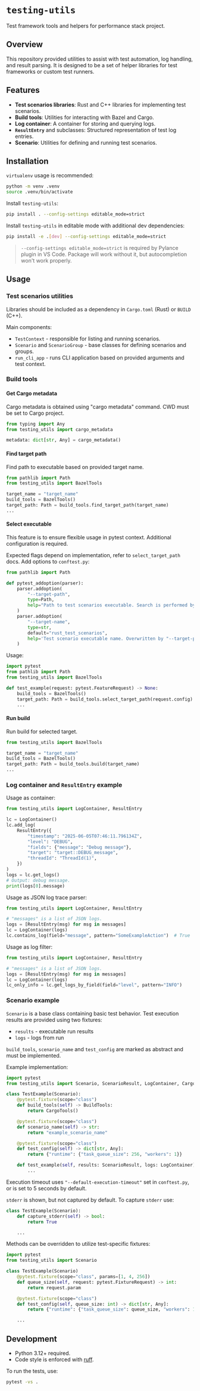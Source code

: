 # `testing-utils`

Test framework tools and helpers for performance stack project.

## Overview

This repository provided utilities to assist with test automation, log handling, and result parsing.
It is designed to be a set of helper libraries for test frameworks or custom test runners.

## Features

- **Test scenarios libraries**: Rust and C++ libraries for implementing test scenarios.
- **Build tools**: Utilities for interacting with Bazel and Cargo.
- **Log container**: A container for storing and querying logs.
- **`ResultEntry`** and subclasses: Structured representation of test log entries.
- **Scenario**: Utilities for defining and running test scenarios.

## Installation

`virtualenv` usage is recommended:

```bash
python -m venv .venv
source .venv/bin/activate
```

Install `testing-utils`:

```bash
pip install . --config-settings editable_mode=strict
```

Install `testing-utils` in editable mode with additional dev dependencies:

```bash
pip install -e .[dev] --config-settings editable_mode=strict
```

> `--config-settings editable_mode=strict` is required by Pylance plugin in VS Code.
> Package will work without it, but autocompletion won't work properly.

## Usage

### Test scenarios utilities

Libraries should be included as a dependency in `Cargo.toml` (Rust) or `BUILD` (C++).

Main components:

- `TestContext` - responsible for listing and running scenarios.
- `Scenario` and `ScenarioGroup` - base classes for defining scenarios and groups.
- `run_cli_app` - runs CLI application based on provided arguments and test context.

### Build tools

#### Get Cargo metadata

Cargo metadata is obtained using "cargo metadata" command.
CWD must be set to Cargo project.

```python
from typing import Any
from testing_utils import cargo_metadata

metadata: dict[str, Any] = cargo_metadata()
```

#### Find target path

Find path to executable based on provided target name.

```python
from pathlib import Path
from testing_utils import BazelTools

target_name = "target_name"
build_tools = BazelTools()
target_path: Path = build_tools.find_target_path(target_name)
...
```

#### Select executable

This feature is to ensure flexible usage in pytest context.
Additional configuration is required.

Expected flags depend on implementation, refer to `select_target_path` docs.
Add options to `conftest.py`:

```python
from pathlib import Path

def pytest_addoption(parser):
    parser.addoption(
        "--target-path",
        type=Path,
        help="Path to test scenarios executable. Search is performed by default.",
    )
    parser.addoption(
        "--target-name",
        type=str,
        default="rust_test_scenarios",
        help='Test scenario executable name. Overwritten by "--target-path".',
    )
```

Usage:

```python
import pytest
from pathlib import Path
from testing_utils import BazelTools

def test_example(request: pytest.FeatureRequest) -> None:
    build_tools = BazelTools()
    target_path: Path = build_tools.select_target_path(request.config)
    ...
```

#### Run build

Run build for selected target.

```python
from testing_utils import BazelTools

target_name = "target_name"
build_tools = BazelTools()
target_path: Path = build_tools.build(target_name)
...
```

### Log container and `ResultEntry` example

Usage as container:

```python
from testing_utils import LogContainer, ResultEntry

lc = LogContainer()
lc.add_log(
    ResultEntry({
        "timestamp": "2025-06-05T07:46:11.796134Z",
        "level": "DEBUG",
        "fields": {"message": "Debug message"},
        "target": "target::DEBUG_message",
        "threadId": "ThreadId(1)",
    })
)
logs = lc.get_logs()
# Output: debug message.
print(logs[0].message)
```

Usage as JSON log trace parser:

```python
from testing_utils import LogContainer, ResultEntry

# "messages" is a list of JSON logs.
logs = [ResultEntry(msg) for msg in messages]
lc = LogContainer(logs)
lc.contains_log(field="message", pattern="SomeExampleAction")  # True
```

Usage as log filter:

```python
from testing_utils import LogContainer, ResultEntry

# "messages" is a list of JSON logs.
logs = [ResultEntry(msg) for msg in messages]
lc = LogContainer(logs)
lc_only_info = lc.get_logs_by_field(field="level", pattern="INFO")
```

### Scenario example

`Scenario` is a base class containing basic test behavior.
Test execution results are provided using two fixtures:

- `results` - executable run results
- `logs` - logs from run

`build_tools`, `scenario_name` and `test_config` are marked as abstract and must be implemented.

Example implementation:

```python
import pytest
from testing_utils import Scenario, ScenarioResult, LogContainer, CargoTools, BuildTools

class TestExample(Scenario):
    @pytest.fixture(scope="class")
    def build_tools(self) -> BuildTools:
        return CargoTools()

    @pytest.fixture(scope="class")
    def scenario_name(self) -> str:
        return "example_scenario_name"

    @pytest.fixture(scope="class")
    def test_config(self) -> dict[str, Any]:
        return {"runtime": {"task_queue_size": 256, "workers": 1}}

    def test_example(self, results: ScenarioResult, logs: LogContainer) -> None:
        ...
```

Execution timeout uses `"--default-execution-timeout"` set in `conftest.py`, or is set to 5 seconds by default.

`stderr` is shown, but not captured by default.
To capture `stderr` use:

```python
class TestExample(Scenario):
    def capture_stderr(self) -> bool:
        return True

    ...
```

Methods can be overridden to utilize test-specific fixtures:

```python
import pytest
from testing_utils import Scenario

class TestExample(Scenario)
    @pytest.fixture(scope="class", params=[1, 4, 256])
    def queue_size(self, request: pytest.FixtureRequest) -> int:
        return request.param

    @pytest.fixture(scope="class")
    def test_config(self, queue_size: int) -> dict[str, Any]:
        return {"runtime": {"task_queue_size": queue_size, "workers": 1}}

    ...
```

## Development

- Python 3.12+ required.
- Code style is enforced with [ruff](https://github.com/astral-sh/ruff).

To run the tests, use:

```bash
pytest -vs .
```
